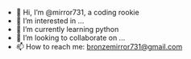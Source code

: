 - 👋 Hi, I’m @mirror731, a coding rookie
- 👀 I’m interested in ...
- 🌱 I’m currently learning python
- 💞️ I’m looking to collaborate on ...
- 📫 How to reach me: bronzemirror731@gmail.com

<!---
mirror731/mirror731 is a ✨ special ✨ repository because its `README.md` (this file) appears on your GitHub profile.
You can click the Preview link to take a look at your changes.
--->
